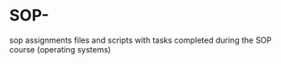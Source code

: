 # SOP-
sop assignments
files and scripts with tasks completed during the SOP course (operating systems)
